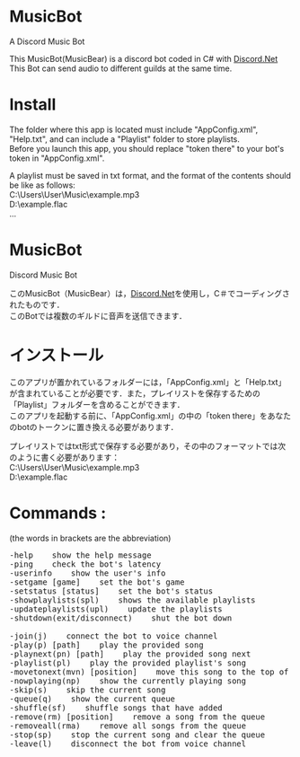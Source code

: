 # MusicBot
A Discord Music Bot

This MusicBot(MusicBear) is a discord bot coded in C# with [Discord.Net](https://github.com/discord-net/Discord.Net)  
This Bot can send audio to different guilds at the same time.  

# Install
The folder where this app is located must include "AppConfig.xml", "Help.txt", and can include a "Playlist" folder to store playlists.   
Before you launch this app, you should replace "token there" to your bot's token in "AppConfig.xml".  

A playlist must be saved in txt format, and the format of the contents should be like as follows:  
C:\Users\User\Music\example.mp3  
D:\example.flac  
...  

# MusicBot
Discord Music Bot

このMusicBot（MusicBear）は，[Discord.Net](https://github.com/discord-net/Discord.Net)を使用し，C＃でコーディングされたものです．  
このBotでは複数のギルドに音声を送信できます．  

# インストール
このアプリが置かれているフォルダーには，「AppConfig.xml」と「Help.txt」が含まれていることが必要です．また，プレイリストを保存するための「Playlist」フォルダーを含めることができます．  
このアプリを起動する前に、「AppConfig.xml」の中の「token there」をあなたのbotのトークンに置き換える必要があります．  

プレイリストではtxt形式で保存する必要があり，その中のフォーマットでは次のように書く必要があります：  
C:\Users\User\Music\example.mp3  
D:\example.flac  

# Commands :
(the words in brackets are the abbreviation)  
  
<pre>
-help    show the help message  
-ping    check the bot's latency  
-userinfo    show the user's info  
-setgame [game]    set the bot's game  
-setstatus [status]    set the bot's status  
-showplaylists(spl)    shows the available playlists  
-updateplaylists(upl)    update the playlists  
-shutdown(exit/disconnect)    shut the bot down  

-join(j)    connect the bot to voice channel  
-play(p) [path]    play the provided song  
-playnext(pn) [path]    play the provided song next  
-playlist(pl)    play the provided playlist's song  
-movetonext(mvn) [position]    move this song to the top of the queue  
-nowplaying(np)    show the currently playing song  
-skip(s)    skip the current song  
-queue(q)    show the current queue  
-shuffle(sf)    shuffle songs that have added  
-remove(rm) [position]    remove a song from the queue  
-removeall(rma)    remove all songs from the queue  
-stop(sp)    stop the current song and clear the queue  
-leave(l)    disconnect the bot from voice channel  
<pre>

